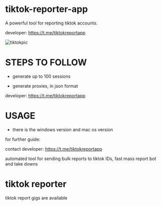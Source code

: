 # tiktok-reporter-app
A powerful tool for reporting tiktok accounts.

developer: https://t.me/tiktokreportapp

![tiktokpic](https://github.com/user-attachments/assets/acbe51e3-89df-40c3-b87d-df69a6f3f47e)

# STEPS TO FOLLOW
- generate up to 100 sessions

- generate proxies, in json format
  
developer: https://t.me/tiktokreportapp

# USAGE
- there is the windows version and mac os version

for further guide:

contact developer: https://t.me/tiktokreportapp

automated tool for sending bulk reports to tiktok IDs, fast mass report bot and take downs

# tiktok reporter
tiktok report gigs are available
